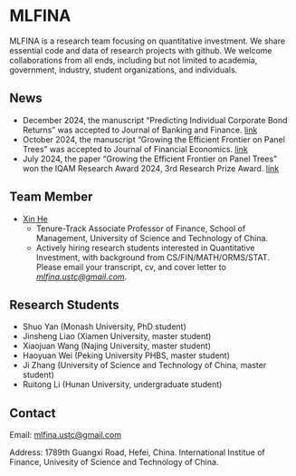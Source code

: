 # MLFINA

MLFINA is a research team focusing on quantitative investment.
We share essential code and data of research projects with github. 
We welcome collaborations from all ends, including but not limited to academia, government, industry, student organizations, and individuals.

## News

- December 2024, the manuscript “Predicting Individual Corporate Bond Returns” was accepted to Journal of Banking and Finance. [link](https://papers.ssrn.com/sol3/papers.cfm?abstract_id=3870306)
- October 2024, the manuscript “Growing the Efficient Frontier on Panel Trees” was accepted to Journal of Financial Economics. [link](https://papers.ssrn.com/sol3/papers.cfm?abstract_id=3949463)
- July 2024, the paper “Growing the Efficient Frontier on Panel Trees” won the IQAM Research Award 2024, 3rd Research Prize Award. [link](https://iqam-research.de/forschungspreis/iqam-research-prize-2024/#content-wrapper)

## Team Member

- [Xin He](https://www.xinhesean.com)
  - Tenure-Track Associate Professor of Finance, School of Management, University of Science and Technology of China.
  - Actively hiring research students interested in Quantitative Investment, with background from CS/FIN/MATH/ORMS/STAT. Please email your transcript, cv, and cover letter to *mlfina.ustc@gmail.com*.

## Research Students

- Shuo Yan (Monash University, PhD student)
- Jinsheng Liao (Xiamen University, master student)
- Xiaojuan Wang (Najing University, master student)
- Haoyuan Wei (Peking University PHBS, master student)
- Ji Zhang (University of Science and Technology of China, master student)
- Ruitong Li (Hunan University, undergraduate student)

## Contact

Email: mlfina.ustc@gmail.com

Address: 1789th Guangxi Road, Hefei, China. International Institue of Finance, Univesity of Science and Technology of China.

